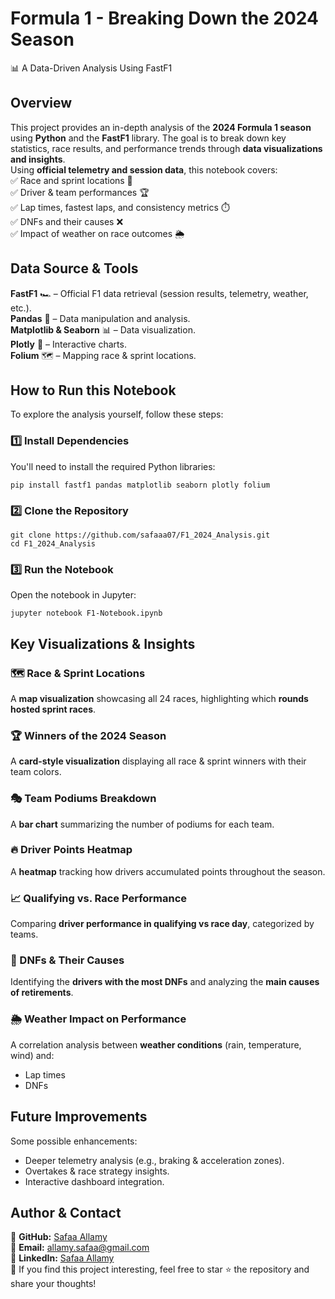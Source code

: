 # Formula 1 - Breaking Down the 2024 Season
📊 A Data-Driven Analysis Using FastF1

## Overview
This project provides an in-depth analysis of the **2024 Formula 1 season** using **Python** and the **FastF1** library. The goal is to break down key statistics, race results, and performance trends through **data visualizations and insights**.<br>
Using **official telemetry and session data**, this notebook covers:<br>
✅ Race and sprint locations 📍<br>
✅ Driver & team performances 🏆<br>
✅ Lap times, fastest laps, and consistency metrics ⏱️<br>
✅ DNFs and their causes ❌<br>
✅ Impact of weather on race outcomes 🌦️<br>

## Data Source & Tools
**FastF1** 🏎️ – Official F1 data retrieval (session results, telemetry, weather, etc.).<br>
**Pandas** 🐍 – Data manipulation and analysis.<br>
**Matplotlib & Seaborn** 📊 – Data visualization.<br>
**Plotly** 🎨 – Interactive charts.<br>
**Folium** 🗺️ – Mapping race & sprint locations.

## How to Run this Notebook
To explore the analysis yourself, follow these steps:

### 1️⃣ Install Dependencies
You'll need to install the required Python libraries:
```
pip install fastf1 pandas matplotlib seaborn plotly folium
```

### 2️⃣ Clone the Repository
```
git clone https://github.com/safaaa07/F1_2024_Analysis.git
cd F1_2024_Analysis
```

### 3️⃣ Run the Notebook
Open the notebook in Jupyter:
```
jupyter notebook F1-Notebook.ipynb
```

## Key Visualizations & Insights

### 🗺️ Race & Sprint Locations
A **map visualization** showcasing all 24 races, highlighting which **rounds hosted sprint races**.

### 🏆 Winners of the 2024 Season
A **card-style visualization** displaying all race & sprint winners with their team colors.

### 🎭 Team Podiums Breakdown
A **bar chart** summarizing the number of podiums for each team.

### 🔥 Driver Points Heatmap
A **heatmap** tracking how drivers accumulated points throughout the season.

### 📈 Qualifying vs. Race Performance
Comparing **driver performance in qualifying vs race day**, categorized by teams.

### 🚨 DNFs & Their Causes
Identifying the **drivers with the most DNFs** and analyzing the **main causes of retirements**.

### 🌦️ Weather Impact on Performance
A correlation analysis between **weather conditions** (rain, temperature, wind) and:
- Lap times
- DNFs

## Future Improvements
Some possible enhancements:
- Deeper telemetry analysis (e.g., braking & acceleration zones).
- Overtakes & race strategy insights.
- Interactive dashboard integration.

## Author & Contact
🔗 **GitHub:** [Safaa Allamy](https://github.com/safaaa07)<br>
📧 **Email:** [allamy.safaa@gmail.com](mailto:allamy.safaa@gmail.com)<br>
💼 **LinkedIn:** [Safaa Allamy](https://www.linkedin.com/in/safaa-allamy/)<br>
🚀 If you find this project interesting, feel free to star ⭐ the repository and share your thoughts!
